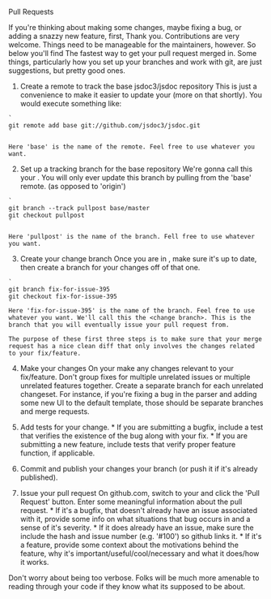 Pull Requests

If you're thinking about making some changes, maybe fixing a bug, or adding a snazzy new feature, first, Thank you. Contributions are very welcome. Things need to be manageable for the maintainers, however. So below you'll find The fastest way to get your pull request merged in. Some things, particularly how you set up your branches and work with git, are just suggestions, but pretty good ones.

1.    Create a remote to track the base jsdoc3/jsdoc repository This is just a convenience to make it easier to update your <tracking branch> (more on that shortly). You would execute something like:

    `
    git remote add base git://github.com/jsdoc3/jsdoc.git
    `

    Here 'base' is the name of the remote. Feel free to use whatever you want.

2.    Set up a tracking branch for the base repository We're gonna call this your <tracking branch>. You will only ever update this branch by pulling from the 'base' remote. (as opposed to 'origin')

    `
    git branch --track pullpost base/master
    git checkout pullpost
    `

    Here 'pullpost' is the name of the branch. Fell free to use whatever you want.

3.    Create your change branch Once you are in <tracking branch>, make sure it's up to date, then create a branch for your changes off of that one.

    `
    git branch fix-for-issue-395
    git checkout fix-for-issue-395
    `
    Here 'fix-for-issue-395' is the name of the branch. Feel free to use whatever you want. We'll call this the <change branch>. This is the branch that you will eventually issue your pull request from.

    The purpose of these first three steps is to make sure that your merge request has a nice clean diff that only involves the changes related to your fix/feature.

4.    Make your changes On your <change branch> make any changes relevant to your fix/feature. Don't group fixes for multiple unrelated issues or multiple unrelated features together. Create a separate branch for each unrelated changeset. For instance, if you're fixing a bug in the parser and adding some new UI to the default template, those should be separate branches and merge requests.

5.    Add tests for your change. 
    *   If you are submitting a bugfix, include a test that verifies the existence of the bug along with your fix. 
    *   If you are submitting a new feature, include tests that verify proper feature function, if applicable. 

6.    Commit and publish your changes your branch (or push it if it's already published).

7.    Issue your pull request On github.com, switch to your <change branch> and click the 'Pull Request' button. Enter some meaningful information about the pull request. 
    *   If it's a bugfix, that doesn't already have an issue associated with it, provide some info on what situations that bug occurs in and a sense of it's severity. 
    *   If it does already have an issue, make sure the include the hash and issue number (e.g. '#100') so github links it.
    *   If it's a feature, provide some context about the motivations behind the feature, why it's important/useful/cool/necessary and what it does/how it works. 

Don't worry about being too verbose. Folks will be much more amenable to reading through your code if they know what its supposed to be about.
